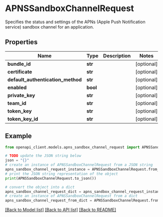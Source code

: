 # APNSSandboxChannelRequest

Specifies the status and settings of the APNs (Apple Push Notification service) sandbox channel for an application.

## Properties

Name | Type | Description | Notes
------------ | ------------- | ------------- | -------------
**bundle_id** | **str** |  | [optional] 
**certificate** | **str** |  | [optional] 
**default_authentication_method** | **str** |  | [optional] 
**enabled** | **bool** |  | [optional] 
**private_key** | **str** |  | [optional] 
**team_id** | **str** |  | [optional] 
**token_key** | **str** |  | [optional] 
**token_key_id** | **str** |  | [optional] 

## Example

```python
from openapi_client.models.apns_sandbox_channel_request import APNSSandboxChannelRequest

# TODO update the JSON string below
json = "{}"
# create an instance of APNSSandboxChannelRequest from a JSON string
apns_sandbox_channel_request_instance = APNSSandboxChannelRequest.from_json(json)
# print the JSON string representation of the object
print(APNSSandboxChannelRequest.to_json())

# convert the object into a dict
apns_sandbox_channel_request_dict = apns_sandbox_channel_request_instance.to_dict()
# create an instance of APNSSandboxChannelRequest from a dict
apns_sandbox_channel_request_from_dict = APNSSandboxChannelRequest.from_dict(apns_sandbox_channel_request_dict)
```
[[Back to Model list]](../README.md#documentation-for-models) [[Back to API list]](../README.md#documentation-for-api-endpoints) [[Back to README]](../README.md)


